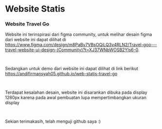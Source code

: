 # Website Statis

<h3><strong>Website Travel Go</strong></h3>
<p>
  Website ini terinspirasi dari figma community, untuk melihar desain figma dari website ini dapat dilihat di <a href="https://www.figma.com/design/m8PaBv7VBsOQiLQ3v4RLN2/Travel-goo---travel-website-ui-design-(Community)?t=XJ37WNbWOSB2Yls6-0">https://www.figma.com/design/m8PaBv7VBsOQiLQ3v4RLN2/Travel-goo---travel-website-ui-design-(Community)?t=XJ37WNbWOSB2Yls6-0</a>.
</p>
<br>
<p>
  Sedangkan untuk demo dari website ini dapat dilihat di link berikut <a href="https://andifirmansyah05.github.io/web-statis-travel-go">https://andifirmansyah05.github.io/web-statis-travel-go</a>
</p>
<br>
<p>
  Terdapat kesalahan desain, website ini disarankan dibuka pada display 1280px karena pada awal pembuatan lupa mempertimbangkan ukuran display
</p>
<br>
<p>
  Sekian terimakasih, telah menguji github saya :)
</p>
